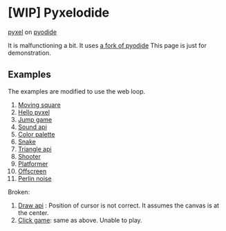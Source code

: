 # [WIP] Pyxelodide
[pyxel](https://github.com/kitao/pyxel) on [pyodide](https://github.com/pyodide/pyodide)

It is malfunctioning a bit.
It uses [a fork of pyodide]([pyodide](https://github.com/km19809/pyodide))
This page is just for demonstration.

## Examples
The examples are modified to use the web loop.
 1. [Moving square](test_pyxel_fetch.html?py=00_moving_square)
 1. [Hello pyxel](test_pyxel_fs.html?py=01_hello_pyxel)
 1. [Jump game](test_pyxel_fs.html?py=02_jump_game)
 1. [Sound api](test_pyxel_fs.html?py=04_sound_api)
 1. [Color palette](test_pyxel_fs.html?py=05_draw_api)
 1. [Snake](test_pyxel_fs.html?py=07_snake)
 1. [Triangle api](test_pyxel_fetch.html?py=08_triangle_api)
 1. [Shooter](test_pyxel_fs.html?py=09_shooter)
 1. [Platformer](test_pyxel_fs.html?py=10_platformer)
 1. [Offscreen](test_pyxel_fs.html?py=11_offscreen)
 1. [Perlin noise](test_pyxel_fs.html?py=12_perlin_noise)

Broken:
 1. [Draw api](test_pyxel_fs.html?py=03_draw_api) : Position of cursor is not correct. It assumes the canvas is at the center.
 1. [Click game](test_pyxel_fs.html?py=06_click_game): same as above. Unable to play.